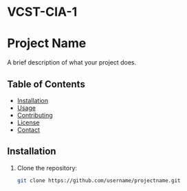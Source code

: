 # VCST-CIA-1
# Project Name

A brief description of what your project does.

## Table of Contents
- [Installation](#installation)
- [Usage](#usage)
- [Contributing](#contributing)
- [License](#license)
- [Contact](#contact)

## Installation

1. Clone the repository:
   ```bash
   git clone https://github.com/username/projectname.git

